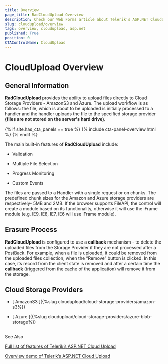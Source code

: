 ```yaml
---
title: Overview
page_title: RadCloudUpload Overview
description: Check our Web Forms article about Telerik's ASP.NET CloudUpload Overview.
slug: cloudupload/overview
tags: overview, cloudupload, asp.net
published: True
position: 0
CTAControlName: CloudUpload
---
```


# CloudUpload Overview



## General Information

**RadCloudUpload** provides the ability to upload files directly to Cloud Storage Providers - AmazonS3 and Azure. The upload workflow is as follows: the file, which is about to be uploaded is initially processed to a handler and the handler uploads the file to the specified storage provider **(files are not stored on the server's hard drive)**.

{% if site.has_cta_panels == true %}
{% include cta-panel-overview.html %}
{% endif %}

The main built-in features of **RadCloudUpload** include:

* Validation

* Multiple File Selection

* Progress Monitoring

* Custom Events

The files are passed to a Handler with a single request or on chunks. The predefined chunk sizes for the Amazon and Azure storage providers are respectively- 5MB and 2MB. If the browser supports FileAPI, the control will create a module based on its functionality, otherwise it will use the iFrame module (e.g. IE9, IE8, IE7, IE6 will use iFrame module).

## Erasure Process

**RadCloudUpload** is configured to use a **callback** mechanism - to delete the uploaded files from the Storage Provider if they are not processed after a PostBack. For example, when a file is uploaded, it could be removed from the uploaded files collection, when the “Remove” button is clicked. In this case, its record from the client state is removed and after a certain time the **callback** (triggered from the cache of the application) will remove it from the storage.

## Cloud Storage Providers

* [ AmazonS3 ]({%slug cloudupload/cloud-storage-providers/amazon-s3%})

* [ Azure ]({%slug cloudupload/cloud-storage-providers/azure-blob-storage%})

## 

See Also

[Full list of features of Telerik’s ASP.NET Cloud Upload](https://www.telerik.com/products/aspnet-ajax/cloud-upload.aspx)

[Overview demo of Telerik’s ASP.NET Cloud Upload](https://demos.telerik.com/aspnet-ajax/cloud-upload/examples/overview/defaultcs.aspx)
